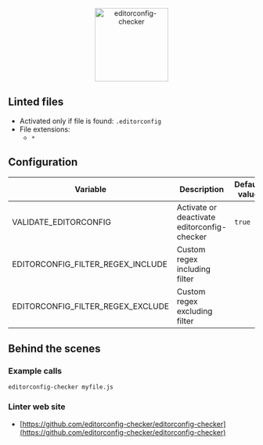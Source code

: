 <!-- markdownlint-disable MD033 MD041 -->
<!-- Generated by .automation/build.py, please do not update manually -->

<div align="center">
  <a href="https://github.com/editorconfig-checker/editorconfig-checker" target="blank" title="Visit linter Web Site">
    <img src="https://raw.githubusercontent.com/editorconfig-checker/editorconfig-checker/master/docs/logo.png" alt="editorconfig-checker" height="150px">
  </a>
</div>

## Linted files

- Activated only if file is found: `.editorconfig`
- File extensions:
  - `*`

## Configuration

| Variable | Description | Default value |
| ----------------- | -------------- | -------------- |
| VALIDATE_EDITORCONFIG | Activate or deactivate editorconfig-checker | `true` |
| EDITORCONFIG_FILTER_REGEX_INCLUDE | Custom regex including filter |  |
| EDITORCONFIG_FILTER_REGEX_EXCLUDE | Custom regex excluding filter |  |

## Behind the scenes

### Example calls

```shell
editorconfig-checker myfile.js
```

### Linter web site
- [https://github.com/editorconfig-checker/editorconfig-checker](https://github.com/editorconfig-checker/editorconfig-checker)

